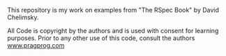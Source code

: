 This repository is my work on examples from "The RSpec Book" by David Chelimsky.

All Code is copyright by the authors and is used with consent for learning purposes.  Prior to any other use of this code, consult the authors www.pragprog.com


